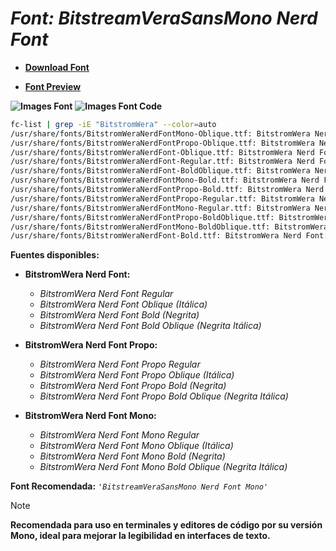 <!-- Autor: Daniel Benjamin Perez Morales -->
<!-- GitHub: https://github.com/DanielBenjaminPerezMoralesDev13 -->
<!-- GitLab: https://gitlab.com/DanielBenjaminPerezMoralesDev13 -->
<!-- Correo electrónico: danielperezdev@proton.me -->

# ***Font: BitstreamVeraSansMono Nerd Font***

- **[Download Font](https://github.com/ryanoasis/nerd-fonts/releases/download/v3.2.1/BitstreamVeraSansMono.zip "https://github.com/ryanoasis/nerd-fonts/releases/download/v3.2.1/BitstreamVeraSansMono.zip")**

- **[Font Preview](https://www.programmingfonts.org/#bitstream-vera "https://www.programmingfonts.org/#bitstream-vera")**

**![Images Font](../../Fonts/BitstreamVeraSansMono%20Nerd%20Font.png "Fonts/BitstreamVeraSansMono Nerd Font.png")**
**![Images Font Code](../../Font%20Images%20Code/BitstreamVeraSansMono%20Nerd%20Font%20Code.png "Font Images Code/BitstreamVeraSansMono Nerd Font Code.png")**

```bash
fc-list | grep -iE "BitstromWera" --color=auto
/usr/share/fonts/BitstromWeraNerdFontMono-Oblique.ttf: BitstromWera Nerd Font Mono:style=Oblique
/usr/share/fonts/BitstromWeraNerdFontPropo-Oblique.ttf: BitstromWera Nerd Font Propo:style=Oblique
/usr/share/fonts/BitstromWeraNerdFont-Oblique.ttf: BitstromWera Nerd Font:style=Oblique
/usr/share/fonts/BitstromWeraNerdFont-Regular.ttf: BitstromWera Nerd Font:style=Regular
/usr/share/fonts/BitstromWeraNerdFont-BoldOblique.ttf: BitstromWera Nerd Font:style=Bold Oblique
/usr/share/fonts/BitstromWeraNerdFontMono-Bold.ttf: BitstromWera Nerd Font Mono:style=Bold
/usr/share/fonts/BitstromWeraNerdFontPropo-Bold.ttf: BitstromWera Nerd Font Propo:style=Bold
/usr/share/fonts/BitstromWeraNerdFontPropo-Regular.ttf: BitstromWera Nerd Font Propo:style=Regular
/usr/share/fonts/BitstromWeraNerdFontMono-Regular.ttf: BitstromWera Nerd Font Mono:style=Regular
/usr/share/fonts/BitstromWeraNerdFontPropo-BoldOblique.ttf: BitstromWera Nerd Font Propo:style=Bold Oblique
/usr/share/fonts/BitstromWeraNerdFontMono-BoldOblique.ttf: BitstromWera Nerd Font Mono:style=Bold Oblique
/usr/share/fonts/BitstromWeraNerdFont-Bold.ttf: BitstromWera Nerd Font:style=Bold
```

**Fuentes disponibles:**

- **BitstromWera Nerd Font:**
  - *BitstromWera Nerd Font Regular*
  - *BitstromWera Nerd Font Oblique (Itálica)*
  - *BitstromWera Nerd Font Bold (Negrita)*
  - *BitstromWera Nerd Font Bold Oblique (Negrita Itálica)*

- **BitstromWera Nerd Font Propo:**
  - *BitstromWera Nerd Font Propo Regular*
  - *BitstromWera Nerd Font Propo Oblique (Itálica)*
  - *BitstromWera Nerd Font Propo Bold (Negrita)*
  - *BitstromWera Nerd Font Propo Bold Oblique (Negrita Itálica)*

- **BitstromWera Nerd Font Mono:**
  - *BitstromWera Nerd Font Mono Regular*
  - *BitstromWera Nerd Font Mono Oblique (Itálica)*
  - *BitstromWera Nerd Font Mono Bold (Negrita)*
  - *BitstromWera Nerd Font Mono Bold Oblique (Negrita Itálica)*

**Font Recomendada:** *`'BitstreamVeraSansMono Nerd Font Mono'`*

> [!NOTE]
> **Recomendada para uso en terminales y editores de código por su versión Mono, ideal para mejorar la legibilidad en interfaces de texto.**
